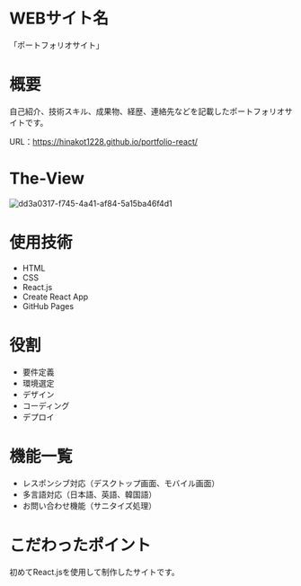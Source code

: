 # WEBサイト名
「ポートフォリオサイト」

# 概要
自己紹介、技術スキル、成果物、経歴、連絡先などを記載したポートフォリオサイトです。

URL：https://hinakot1228.github.io/portfolio-react/

# The-View
![dd3a0317-f745-4a41-af84-5a15ba46f4d1](https://user-images.githubusercontent.com/74905456/119848239-a0200100-bf46-11eb-966a-8fa98f0b5b07.png)

# 使用技術
- HTML
- CSS
- React.js
- Create React App
- GitHub Pages

# 役割
- 要件定義
- 環境選定
- デザイン
- コーディング
- デプロイ

# 機能一覧
- レスポンシブ対応（デスクトップ画面、モバイル画面）
- 多言語対応（日本語、英語、韓国語）
- お問い合わせ機能（サニタイズ処理）

# こだわったポイント
初めてReact.jsを使用して制作したサイトです。
